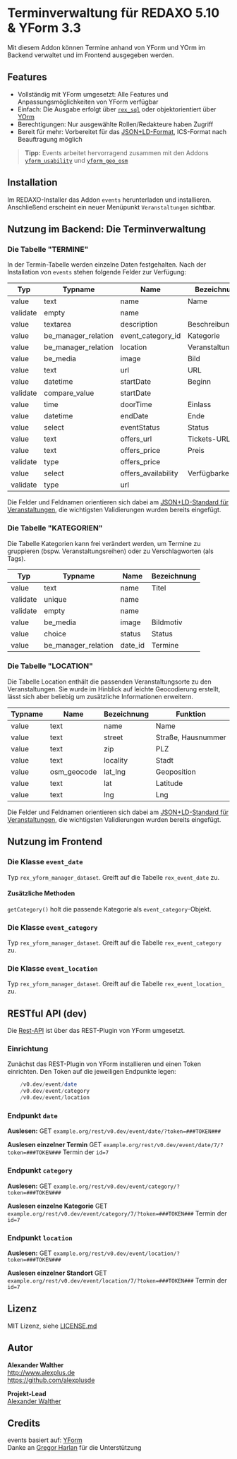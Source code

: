 # Terminverwaltung für REDAXO 5.10 & YForm 3.3

Mit diesem Addon können Termine anhand von YForm und YOrm im Backend verwaltet und im Frontend ausgegeben werden.

## Features

* Vollständig mit YForm umgesetzt: Alle Features und Anpassungsmöglichkeiten von YForm verfügbar
* Einfach: Die Ausgabe erfolgt über [`rex_sql`](https://redaxo.org/doku/master/datenbank-queries) oder objektorientiert über [YOrm](https://github.com/yakamara/redaxo_yform_docs/blob/master/de_de/yorm.md)
* Berechtigungen: Nur ausgewählte Rollen/Redakteure haben Zugriff
* Bereit für mehr: Vorbereitet für das [JSON+LD-Format](https://jsonld.com/event/), ICS-Format nach Beauftragung möglich

> **Tipp:** Events arbeitet hervorragend zusammen mit den Addons [`yform_usability`](https://github.com/FriendsOfREDAXO/yform_usability/) und [`yform_geo_osm`](https://github.com/FriendsOfREDAXO/yform_geo_osm)

## Installation

Im REDAXO-Installer das Addon `events` herunterladen und installieren. Anschließend erscheint ein neuer Menüpunkt `Veranstaltungen` sichtbar.

## Nutzung im Backend: Die Terminverwaltung

### Die Tabelle "TERMINE"

In der Termin-Tabelle werden einzelne Daten festgehalten. Nach der Installation von `events` stehen folgende Felder zur Verfügung:

| Typ      	| Typname             	| Name                	| Bezeichnung       	|
|----------	|---------------------	|---------------------	|-------------------	|
| value    	| text                	| name                	| Name              	|
| validate 	| empty               	| name                	|                   	|
| value    	| textarea            	| description         	| Beschreibung      	|
| value    	| be_manager_relation 	| event_category_id   	| Kategorie         	|
| value    	| be_manager_relation 	| location            	| Veranstaltungsort 	|
| value    	| be_media            	| image               	| Bild              	|
| value    	| text                	| url                 	| URL               	|
| value    	| datetime            	| startDate           	| Beginn            	|
| validate 	| compare_value       	| startDate           	|                   	|
| value    	| time                	| doorTime            	| Einlass           	|
| value    	| datetime            	| endDate             	| Ende              	|
| value    	| select              	| eventStatus         	| Status            	|
| value    	| text                	| offers_url          	| Tickets-URL       	|
| value    	| text                	| offers_price        	| Preis             	|
| validate 	| type                	| offers_price        	|                   	|
| value    	| select              	| offers_availability 	| Verfügbarkeit     	|
| validate 	| type                	| url                 	|                   	|

Die Felder und Feldnamen orientieren sich dabei am [JSON+LD-Standard für Veranstaltungen](https://jsonld.com/event/), die wichtigsten Validierungen wurden bereits eingefügt.

### Die Tabelle "KATEGORIEN"

Die Tabelle Kategorien kann frei verändert werden, um Termine zu gruppieren (bspw. Veranstaltungsreihen) oder zu Verschlagworten (als Tags).

| Typ      	| Typname             	| Name    	| Bezeichnung 	|
|----------	|---------------------	|---------	|-------------	|
| value    	| text                	| name    	| Titel       	|
| validate 	| unique              	| name    	|             	|
| validate 	| empty               	| name    	|             	|
| value    	| be_media            	| image   	| Bildmotiv   	|
| value    	| choice              	| status  	| Status      	|
| value    	| be_manager_relation 	| date_id 	| Termine     	|

### Die Tabelle "LOCATION"

Die Tabelle Location enthält die passenden Veranstaltungsorte zu den Veranstaltungen. Sie wurde im Hinblick auf leichte Geocodierung erstellt, lässt sich aber beliebig um zusätzliche Informationen erweitern.

| Typname 	| Name        	| Bezeichnung 	| Funktion           	|
|---------	|-------------	|-------------	|--------------------	|
| value   	| text        	| name        	| Name               	|
| value   	| text        	| street      	| Straße, Hausnummer 	|
| value   	| text        	| zip         	| PLZ                	|
| value   	| text        	| locality    	| Stadt              	|
| value   	| osm_geocode 	| lat_lng     	| Geoposition        	|
| value   	| text        	| lat         	| Latitude           	|
| value   	| text        	| lng         	| Lng                	|

Die Felder und Feldnamen orientieren sich dabei am [JSON+LD-Standard für Veranstaltungen](https://jsonld.com/event/), die wichtigsten Validierungen wurden bereits eingefügt.

## Nutzung im Frontend

### Die Klasse `event_date`

Typ `rex_yform_manager_dataset`. Greift auf die Tabelle `rex_event_date` zu.

#### Zusätzliche Methoden

`getCategory()` holt die passende Kategorie als `event_category`-Objekt.

### Die Klasse `event_category`

Typ `rex_yform_manager_dataset`. Greift auf die Tabelle `rex_event_category` zu.

### Die Klasse `event_location`

Typ `rex_yform_manager_dataset`. Greift auf die Tabelle `rex_event_location_` zu.

## RESTful API (dev)

Die [Rest-API](https://github.com/yakamara/redaxo_yform/blob/master/docs/plugins.md#restful-api-einf%C3%BChrung) ist über das REST-Plugin von YForm umgesetzt.

### Einrichtung

Zunächst das REST-Plugin von YForm installieren und einen Token einrichten. Den Token auf die jeweiligen Endpunkte legen:

```php
    /v0.dev/event/date
    /v0.dev/event/category
    /v0.dev/event/location
```

### Endpunkt `date`

**Auslesen:** GET `example.org/rest/v0.dev/event/date/?token=###TOKEN###`

**Auslesen einzelner Termin**  GET `example.org/rest/v0.dev/event/date/7/?token=###TOKEN###` Termin  der `id=7`


### Endpunkt `category`

**Auslesen:** GET `example.org/rest/v0.dev/event/category/?token=###TOKEN###`

**Auslesen einzelne Kategorie**  GET `example.org/rest/v0.dev/event/category/7/?token=###TOKEN###` Termin  der `id=7`


### Endpunkt `location`

**Auslesen:** GET `example.org/rest/v0.dev/event/location/?token=###TOKEN###`

**Auslesen einzelner Standort**  GET `example.org/rest/v0.dev/event/location/7/?token=###TOKEN###` Termin  der `id=7`

## Lizenz

MIT Lizenz, siehe [LICENSE.md](https://github.com/alexplusde/events/blob/master/LICENSE.md)  

## Autor

**Alexander Walther**  
http://www.alexplus.de  
https://github.com/alexplusde  

**Projekt-Lead**  
[Alexander Walther](https://github.com/alexplusde)

## Credits

events basiert auf: [YForm](https://github.com/yakamara/redaxo_yform)  
Danke an [Gregor Harlan](https://github.com/gharlan) für die Unterstützung